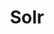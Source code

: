 ---
title: Solr
menu:
  docs_{{ .version }}:
    identifier: sl-quickstart-solr
    name: Quickstart
    parent: sl-solr-guides
    weight: 10
menu_name: docs_{{ .version }}
---